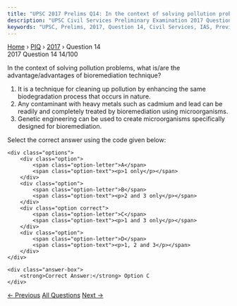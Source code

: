 ```yaml
---
title: "UPSC 2017 Prelims Q14: In the context of solving pollution problems, what is/are th..."
description: "UPSC Civil Services Preliminary Examination 2017 Question 14 with options and answer"
keywords: "UPSC, Prelims, 2017, Question 14, Civil Services, IAS, Previous Year Questions"
---
```


<nav class="breadcrumb">
    <a href="../../">Home</a>
    <span>›</span>
    <a href="../">PIQ</a>
    <span>›</span>
    <a href="./">2017</a>
    <span>›</span>
    <span>Question 14</span>
</nav>

<div class="question-header">
    <div class="question-meta">
        <span class="year-badge">2017</span>
        <span class="question-number">Question 14</span>
        <span class="progress">14/100</span>
    </div>
    <div class="progress-bar">
        <div class="progress-fill" style="width: 14.0%"></div>
    </div>
</div>

<div class="question-content">
    <div class="question-text">
        <p>In the context of solving pollution problems, what is/are the<br />
advantage/advantages of bioremediation technique?</p>
<ol>
<li>It is a technique for cleaning up pollution by enhancing the same biodegradation process that occurs in nature.</li>
<li>Any contaminant with heavy metals such as cadmium and lead can be readily and completely treated by bioremediation using microorganisms.</li>
<li>Genetic engineering can be used to create microorganisms specifically designed for bioremediation.</li>
</ol>
<p>Select the correct answer using the code given below:</p>
    </div>
    
    <div class="options">
        <div class="option">
            <span class="option-letter">A</span>
            <span class="option-text"><p>1 only</p></span>
        </div>
        <div class="option">
            <span class="option-letter">B</span>
            <span class="option-text"><p>2 and 3 only</p></span>
        </div>
        <div class="option correct">
            <span class="option-letter">C</span>
            <span class="option-text"><p>1 and 3 only</p></span>
        </div>
        <div class="option">
            <span class="option-letter">D</span>
            <span class="option-text"><p>1, 2 and 3</p></span>
        </div>
    </div>

    <div class="answer-box">
        <strong>Correct Answer:</strong> Option C
    </div>
</div>

<div class="question-nav">
    <a href="../q013-who-among-the-following-waswere-associated-with-th/" class="nav-btn prev">← Previous</a>
    <a href="../" class="nav-btn center">All Questions</a>
    <a href="../q015-the-trade-disputes-act-of-1929-provided-for/" class="nav-btn next">Next →</a>
</div>
